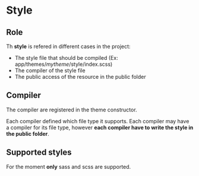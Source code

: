 # Style

## Role

Th **style** is refered in different cases in the project:
- The style file that should be compiled (Ex: app/themes/_mytheme_/style/index.scss)
- The compiler of the style file
- The public access of the resource in the public folder

## Compiler

The compiler are registered in the theme constructor.

Each compiler defined which file type it supports.
Each compiler may have a compiler for its file type, however **each compiler have to write the style in the public folder**.

## Supported styles

For the moment **only** sass and scss are supported.
